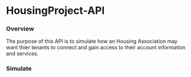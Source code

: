 # HousingProject-API

### Overview
The purpose of this API is to simulate how an Housing Association may want thier tenants to connect and gain access to their account information and services. 

### Simulate

